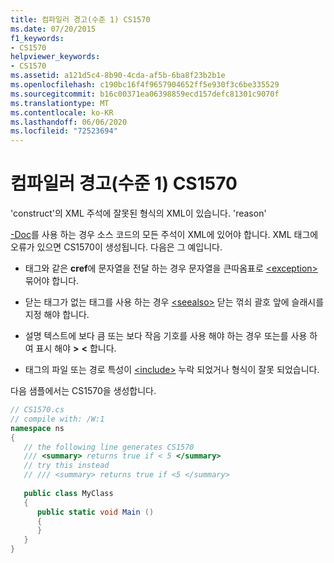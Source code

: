 ```yaml
---
title: 컴파일러 경고(수준 1) CS1570
ms.date: 07/20/2015
f1_keywords:
- CS1570
helpviewer_keywords:
- CS1570
ms.assetid: a121d5c4-8b90-4cda-af5b-6ba8f23b2b1e
ms.openlocfilehash: c190bc16f4f9657904652ff5e930f3c6be335529
ms.sourcegitcommit: b16c00371ea06398859ecd157defc81301c9070f
ms.translationtype: MT
ms.contentlocale: ko-KR
ms.lasthandoff: 06/06/2020
ms.locfileid: "72523694"
---
```

# <a name="compiler-warning-level-1-cs1570"></a>컴파일러 경고(수준 1) CS1570
'construct'의 XML 주석에 잘못된 형식의 XML이 있습니다. 'reason'  
  
 [-Doc](../language-reference/compiler-options/doc-compiler-option.md)를 사용 하는 경우 소스 코드의 모든 주석이 XML에 있어야 합니다. XML 태그에 오류가 있으면 CS1570이 생성됩니다. 다음은 그 예입니다.  
  
- 태그와 같은 **cref**에 문자열을 전달 하는 경우 문자열을 큰따옴표로 [\<exception>](../programming-guide/xmldoc/exception.md) 묶어야 합니다.  
  
- 닫는 태그가 없는 태그를 사용 하는 경우 [\<seealso>](../programming-guide/xmldoc/seealso.md) 닫는 꺾쇠 괄호 앞에 슬래시를 지정 해야 합니다.  
  
- 설명 텍스트에 보다 큼 또는 보다 작음 기호를 사용 해야 하는 경우 또는를 사용 하 여 표시 해야 **&gt;** **&lt;** 합니다.  
  
- 태그의 파일 또는 경로 특성이 [\<include>](../programming-guide/xmldoc/include.md) 누락 되었거나 형식이 잘못 되었습니다.  
  
 다음 샘플에서는 CS1570을 생성합니다.  
  
```csharp  
// CS1570.cs  
// compile with: /W:1  
namespace ns  
{  
   // the following line generates CS1570  
   /// <summary> returns true if < 5 </summary>  
   // try this instead  
   // /// <summary> returns true if <5 </summary>  
  
   public class MyClass  
   {  
      public static void Main ()  
      {  
      }  
   }  
}  
```
